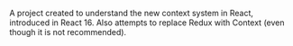 A project created to understand the new context system in React, introduced in React 16. Also attempts to replace Redux with Context (even though it is not recommended).